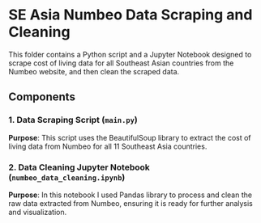 # SE Asia Numbeo Data Scraping and Cleaning

This folder contains a Python script and a Jupyter Notebook designed to scrape cost of living data for all Southeast Asian countries from the Numbeo website, and then clean the scraped data.

## Components

### 1. Data Scraping Script (`main.py`)

**Purpose**: This script uses the BeautifulSoup library to extract the cost of living data from Numbeo for all 11 Southeast Asia countries.

### 2. Data Cleaning Jupyter Notebook (`numbeo_data_cleaning.ipynb`)
**Purpose**: In this notebook I used Pandas library to process and clean the raw data extracted from Numbeo, ensuring it is ready for further analysis and visualization.
